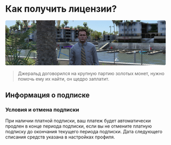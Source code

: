 # Как получить лицензии?

![image](https://raw.githubusercontent.com/DarthMaxou/arizona-help/main/assets/Image.png)

>Джеральд договорился на крупную партию золотых монет, нужно помочь ему их найти, он щедро заплатит.

## Информация о подписке

### Условия и отмена подписки

При наличии платной подписки, ваш платеж будет автоматически продлен в конце периода подписки, если вы не отмените платную подписку до окончания текущего периода подписки. Дата следующего списания средств указана в настройках профиля.